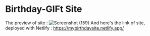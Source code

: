 # Birthday-GIFt Site
The preview of site : 
![Screenshot (159)](https://user-images.githubusercontent.com/106422023/205585907-49fd57be-3555-4b18-b782-426580b1f4c6.png)
And here's the link of site, deployed with Netlify : https://mybirthdaysite.netlify.app/
